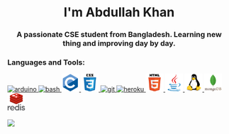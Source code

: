 <h1 align="center">I'm Abdullah Khan</h1>
<h3 align="center">A passionate CSE student from Bangladesh. Learning new thing and improving day by day.</h3>


<!---
<h3 align="left">Connect with me:</h3>  <p align="left"> <img src="https://komarev.com/ghpvc/?username=abdullahkhanie&label=Profile%20views&color=0e75b6&style=flat" alt="abdullahkhanie" /> </p>
<p align="left">
<a href="https://linkedin.com/in/abdullahkhanie" target="blank"><img align="center" src="https://raw.githubusercontent.com/rahuldkjain/github-profile-readme-generator/master/src/images/icons/Social/linked-in-alt.svg" alt="abdullahkhanie" height="30" width="40" /></a>
<a href="https://instagram.com/abdullahkhanie" target="blank"><img align="center" src="https://raw.githubusercontent.com/rahuldkjain/github-profile-readme-generator/master/src/images/icons/Social/instagram.svg" alt="abdullahkhan_ie" height="30" width="40" /></a>
</p>
--->

<h3 align="left">Languages and Tools:</h3>
<p align="left"> <a href="https://www.arduino.cc/" target="_blank" rel="noreferrer"> <img src="https://cdn.worldvectorlogo.com/logos/arduino-1.svg" alt="arduino" width="40" height="40"/> </a> <a href="https://www.gnu.org/software/bash/" target="_blank" rel="noreferrer"> <img src="https://th.bing.com/th/id/OIP.gKcd9736DDaxWIr1Mt51QgHaHa?rs=1&pid=ImgDetMain" alt="bash" width="40" height="40"/> </a> <a href="https://www.cprogramming.com/" target="_blank" rel="noreferrer"> <img src="https://raw.githubusercontent.com/devicons/devicon/master/icons/c/c-original.svg" alt="c" width="40" height="40"/> </a> <a href="https://www.w3schools.com/css/" target="_blank" rel="noreferrer"> <img src="https://raw.githubusercontent.com/devicons/devicon/master/icons/css3/css3-original-wordmark.svg" alt="css3" width="40" height="40"/> </a> <a href="https://git-scm.com/" target="_blank" rel="noreferrer"> <img src="https://www.vectorlogo.zone/logos/git-scm/git-scm-icon.svg" alt="git" width="40" height="40"/> </a> <a href="https://heroku.com" target="_blank" rel="noreferrer"> <img src="https://www.vectorlogo.zone/logos/heroku/heroku-icon.svg" alt="heroku" width="40" height="40"/> </a> <a href="https://www.w3.org/html/" target="_blank" rel="noreferrer"> <img src="https://raw.githubusercontent.com/devicons/devicon/master/icons/html5/html5-original-wordmark.svg" alt="html5" width="40" height="40"/> </a> <a href="https://www.java.com" target="_blank" rel="noreferrer"> <img src="https://raw.githubusercontent.com/devicons/devicon/master/icons/java/java-original.svg" alt="java" width="40" height="40"/> </a> <a href="https://www.linux.org/" target="_blank" rel="noreferrer"> <img src="https://raw.githubusercontent.com/devicons/devicon/master/icons/linux/linux-original.svg" alt="linux" width="40" height="40"/> </a> <a href="https://www.mongodb.com/" target="_blank" rel="noreferrer"> <img src="https://raw.githubusercontent.com/devicons/devicon/master/icons/mongodb/mongodb-original-wordmark.svg" alt="mongodb" width="40" height="40"/> </a> <a href="https://redis.io" target="_blank" rel="noreferrer"> <img src="https://raw.githubusercontent.com/devicons/devicon/master/icons/redis/redis-original-wordmark.svg" alt="redis" width="40" height="40"/> </a> </p>

<a  href="https://www.youtube.com/watch?v=xvFZjo5PgG0">
  <img height=150 align="center" src="https://github-readme-stats.vercel.app/api/top-langs?username=abdullahkhanie&layout=compact&langs_count=8&theme=radical&card_width=420" />
</a>
<!---
<p><a href="https://www.buymeacoffee.com/abdullahkhanie"> <img align="left" src="https://cdn.buymeacoffee.com/buttons/v2/default-yellow.png" height="50" width="210" alt="abdullahkhanie" /></a></p><br><br>
--->
